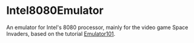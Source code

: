 # Intel8080Emulator
An emulator for Intel's 8080 processor, mainly for the video game Space Invaders, based on the tutorial [Emulator101](https://emulator101.com/).